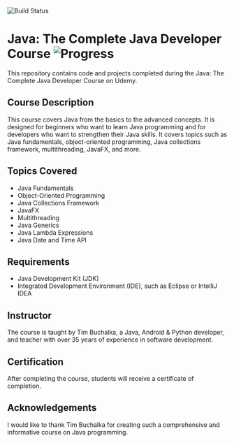 ![Build Status](https://travis-ci.com/<ecotalisman>/<JavaProgrammingMasterclass17_Udemy>.svg?branch=main)
# Java: The Complete Java Developer Course ![Progress](https://progress-bar.dev/30/)

This repository contains code and projects completed during the Java: The Complete Java Developer Course on Udemy.

## Course Description

This course covers Java from the basics to the advanced concepts. It is designed for beginners who want to learn Java programming and for developers who want to strengthen their Java skills. It covers topics such as Java fundamentals, object-oriented programming, Java collections framework, multithreading, JavaFX, and more.

## Topics Covered

- Java Fundamentals
- Object-Oriented Programming
- Java Collections Framework
- JavaFX
- Multithreading
- Java Generics
- Java Lambda Expressions
- Java Date and Time API

## Requirements

- Java Development Kit (JDK)
- Integrated Development Environment (IDE), such as Eclipse or IntelliJ IDEA

## Instructor

The course is taught by Tim Buchalka, a Java, Android & Python developer, and teacher with over 35 years of experience in software development.

## Certification

After completing the course, students will receive a certificate of completion.

## Acknowledgements

I would like to thank Tim Buchalka for creating such a comprehensive and informative course on Java programming.
